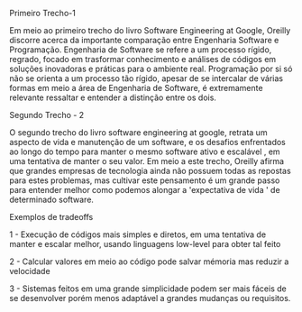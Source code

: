 Primeiro Trecho-1

Em meio ao primeiro trecho do livro Software Engineering at Google, Oreilly discorre acerca da importante comparação entre Engenharia Software e Programação.
Engenharia de Software se refere a um processo rígido, regrado, focado em trasformar conhecimento e análises de códigos em soluções inovadoras e práticas para o ambiente real.
Programação por si só não se orienta a um processo tão rígido, apesar de se intercalar de várias formas em meio a área de Engenharia de Software, é extremamente relevante ressaltar e entender a distinção entre os dois.

Segundo Trecho - 2 

O segundo trecho do livro software engineering at google, retrata um aspecto de vida e manutenção de um software, e os desafios enfrentados ao longo do tempo para manter o mesmo 
software ativo e escalável , em uma tentativa de manter o seu valor. Em meio a este trecho, Oreilly afirma que grandes empresas de tecnologia ainda não possuem todas as repostas para estes problemas, mas cultivar este pensamento é um grande passo para entender melhor como podemos alongar a 'expectativa de vida ' de determinado software.


Exemplos de tradeoffs

1 - Execução de códigos mais simples e diretos, em uma tentativa de manter e escalar melhor, usando linguagens low-level para obter tal feito

2 - Calcular valores em meio ao código pode salvar mémoria mas reduzir 
a velocidade 

3 - Sistemas feitos em uma grande simplicidade podem ser mais fáceis de se desenvolver porém menos adaptável a grandes mudanças ou requisitos.
